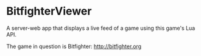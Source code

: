 BitfighterViewer
================

A server-web app that displays a live feed of a game using this game's Lua API.

The game in question is Bitfighter: http://bitfighter.org

